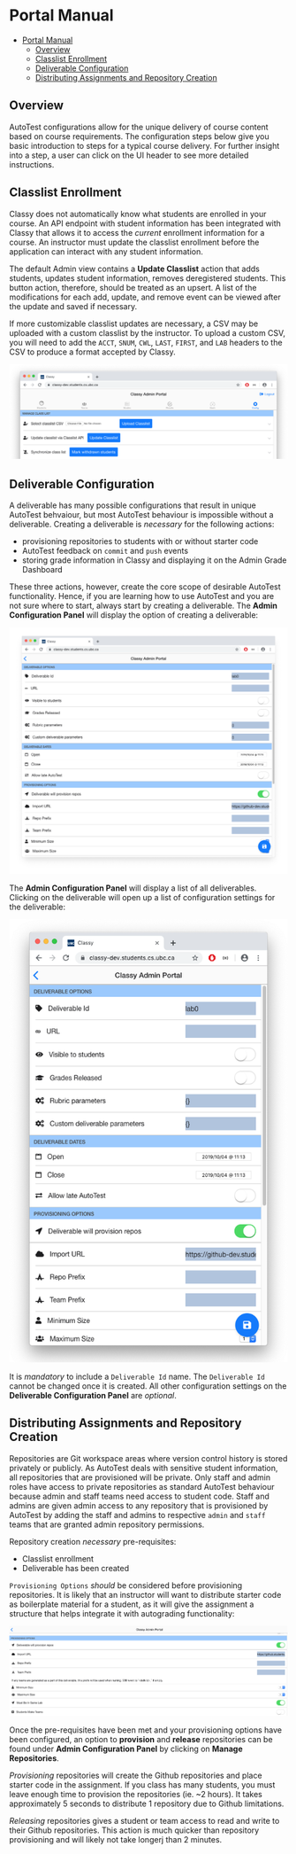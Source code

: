 # Portal Manual

<!-- TOC depthfrom:2 -->
- [Portal Manual](#portal-manual)
  - [Overview](#overview)
  - [Classlist Enrollment](#classlist-enrollment)
  - [Deliverable Configuration](#deliverable-configuration)
  - [Distributing Assignments and Repository Creation](#distributing-assignments-and-repository-creation)
<!-- /TOC -->

## Overview

AutoTest configurations allow for the unique delivery of course content based on course requirements. The configuration steps below give you basic introduction to steps for a typical course delivery. For further insight into a step, a user can click on the UI header to see more detailed instructions.

## Classlist Enrollment

Classy does not automatically know what students are enrolled in your course. An API endpoint with student information has been integrated with Classy that allows it to access the *current* enrollment information for a course. An instructor must update the classlist enrollment before the application can interact with any student information.

The default Admin view contains a **Update Classlist** action that adds students, updates student information, removes deregistered students. This button action, therefore, should be treated as an upsert. A list of the modifications for each add, update, and remove event can be viewed after the update and saved if necessary.

If more customizable classlist updates are necessary, a CSV may be uploaded with a custom classlist by the instructor. To upload a custom CSV, you will need to add the `ACCT`, `SNUM`, `CWL`, `LAST`, `FIRST`, and `LAB` headers to the CSV to produce a format accepted by Classy.

<img src="../assets/admin-config-classlist.png" alt="Classlist API update and customizable classlist upload feature">

## Deliverable Configuration

A deliverable has many possible configurations that result in unique AutoTest behvaiour, but most AutoTest behaviour is impossible without a deliverable. Creating a deliverable is *necessary* for the following actions:

- provisioning repositories to students with or without starter code
- AutoTest feedback on `commit` and `push` events
- storing grade information in Classy and displaying it on the Admin Grade Dashboard

These three actions, however, create the core scope of desirable AutoTest functionality. Hence, if you are learning how to use AutoTest and you are not sure where to start, always start by creating a deliverable. The **Admin Configuration Panel** will display the option of creating a deliverable:

<img src="../assets/admin-create-deliv.png" alt="The option to create a new deliverable can be found at the top of the Admin Configuration Panel">

The **Admin Configuration Panel** will display a list of all deliverables. Clicking on the deliverable will open up a list of configuration settings for the deliverable:

<p align="center"><img src="../assets/admin-config-deliv-config.png" alt="A list of configuration options appears when the deliverable is clicked on"></p>

It is *mandatory* to include a `Deliverable Id` name. The `Deliverable Id` cannot be changed once it is created. All other configuration settings on the **Deliverable Configuration Panel** are *optional*.

## Distributing Assignments and Repository Creation

Repositories are Git workspace areas where version control history is stored privately or publicly. As AutoTest deals with sensitive student information, all repositories that are provisioned will be private. Only staff and admin roles have access to private repositories as standard AutoTest behaviour because admin and staff teams need access to student code. Staff and admins are given admin access to any repository that is provisioned by AutoTest by adding the staff and admins to respective `admin` and `staff` teams that are granted admin repository permissions.

Repository creation *necessary* pre-requisites:

- Classlist enrollment
- Deliverable has been created

`Provisioning Options` *should* be considered before provisioning repositories. It is likely that an instructor will want to distribute starter code as boilerplate material for a student, as it will give the assignment a structure that helps integrate it with autograding functionality:

<img src="../assets/admin-provisioning-options.png" alt="A panel of optional provisioning configurations under the Deliverable Configuration Panel">

Once the pre-requisites have been met and your provisioning options have been configured, an option to **provision** and **release** repositories can be found under **Admin Configuration Panel** by clicking on **Manage Repositories**.

*Provisioning* repositories will create the Github repositories and place starter code in the assignment. If you class has many students, you must leave enough time to provision the repositories (ie. ~2 hours). It takes approximately 5 seconds to distribute 1 repository due to Github limitations.

*Releasing* repositories gives a student or team access to read and write to their Github repositories. This action is much quicker than repository provisioning and will likely not take longerj than 2 minutes.
